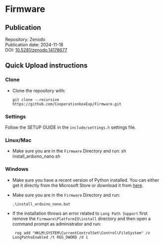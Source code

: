 # Firmware

## Publication

Repository: Zenodo  
Publication date: 2024-11-18  
DOI: [10.5281/zenodo.14178677](https://www.doi.org/10.5281/zenodo.14178677)  

## Quick Upload instructions

### Clone

- Clone the repository with:

      git clone --recursive https://github.com/CooperationboxExp/Firmware.git

### Settings

Follow the SETUP GUIDE in the `include/settings.h` settings file.

### Linux/Mac

- Make sure you are in the `Firmware` Directory and run:
           sh install_arduino_nano.sh

### Windows

- Make sure you have a recent version of Python installed. You can either get it directly from the Microsoft Store or download it from [here](https://www.python.org/downloads/).

- Make sure you are in the `Firmware` Directory and run:

      .\install_arduino_nano.bat

- If the installation throws an error related to `Long Path Support` first remove the `Firmware\PlatformIO\install` directory and then open a command prompt as administrator and run:

       reg add "HKLM\SYSTEM\CurrentControlSet\Control\FileSystem" /v LongPathsEnabled /t REG_DWORD /d 1
